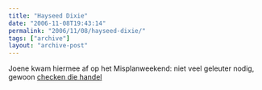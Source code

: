 ```yaml
---
title: "Hayseed Dixie"
date: "2006-11-08T19:43:14"
permalink: "2006/11/08/hayseed-dixie/"
tags: ["archive"]
layout: "archive-post"
---
```

Joene kwam hiermee af op het Misplanweekend: niet veel geleuter nodig, gewoon [checken die handel](http://www.youtube.com/watch?v=y0FuMRHRCVY "http://www.youtube.com/watch?v=y0FuMRHRCVY")
